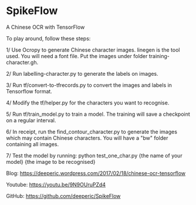 # SpikeFlow
A Chinese OCR with TensorFlow

To play around, follow these steps:

1/ Use Ocropy to generate Chinese character images. linegen is the tool used. You will need a font file. Put the images under folder training-character.gh.

2/ Run labelling-character.py to generate the labels on images.

3/ Run tf/convert-to-tfrecords.py to convert the images and labels in Tensorflow format.

4/ Modify the tf/helper.py for the characters you want to recognise.

5/ Run tf/train_model.py to train a model. The training will save a checkpoint on a regular interval.

6/ In receipt, run the find_contour_character.py to generate the images which may contain Chinese characters. You will have a "bw" folder containing all images.

7/ Test the model by running: python test_one_char.py {the name of your model} {the image to be recognised}


Blog: https://deeperic.wordpress.com/2017/02/18/chinese-ocr-tensorflow

Youtube: https://youtu.be/9N9OUruPZd4

GitHub: https://github.com/deeperic/SpikeFlow
